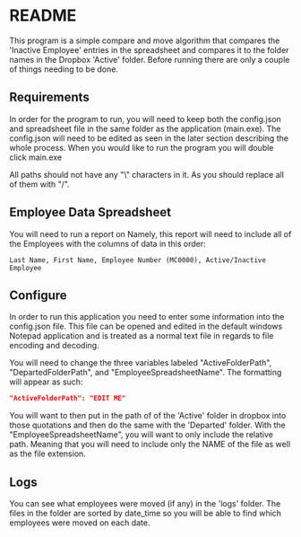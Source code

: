 # README

This program is a simple compare and move algorithm that compares the 'Inactive Employee' entries in the spreadsheet and compares it to the folder names in the Dropbox 'Active' folder. Before running there are only a couple of things needing to be done.

## Requirements
In order for the program to run, you will need to keep both the config.json and spreadsheet file in the same folder as the application (main.exe). The config.json will need to be edited as seen in the later section describing the whole process. When you would like to run the program you will double click main.exe

All paths should not have any "\\" characters in it. As you should replace all of them with "/".

## Employee Data Spreadsheet

You will need to run a report on Namely, this report will need to include all of the Employees with the columns of data in this order: 
```
Last Name, First Name, Employee Number (MC0000), Active/Inactive Employee
```

## Configure

In order to run this application you need to enter some information into the config.json file. This file can be opened and edited in the default windows Notepad application and is treated as a normal text file in regards to file encoding and decoding.

You will need to change the three variables labeled "ActiveFolderPath", "DepartedFolderPath", and "EmployeeSpreadsheetName". The formatting will appear as such:
```json
"ActiveFolderPath": "EDIT ME"
```

You will want to then put in the path of of the 'Active' folder in dropbox into those quotations and then do the same with the 'Departed' folder.
With the "EmployeeSpreadsheetName", you will want to only include the relative path. Meaning that you will need to include only the NAME of the file as well as the file extension.

## Logs

You can see what employees were moved (if any) in the 'logs' folder. The files in the folder are sorted by date_time so you will be able to find which employees were moved on each date.
